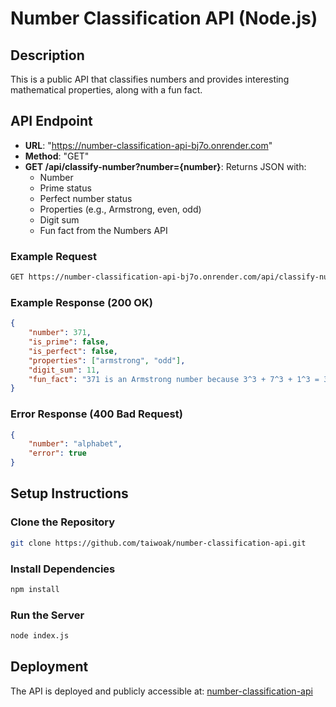 # Number Classification API (Node.js)

## Description
This is a public API that classifies numbers and provides interesting mathematical properties, along with a fun fact.

## API Endpoint
- **URL**: "https://number-classification-api-bj7o.onrender.com"
- **Method**: "GET"
- **GET /api/classify-number?number={number}**: Returns JSON with:
  - Number
  - Prime status
  - Perfect number status
  - Properties (e.g., Armstrong, even, odd)
  - Digit sum
  - Fun fact from the Numbers API

### Example Request
```bash
GET https://number-classification-api-bj7o.onrender.com/api/classify-number?number=371
```

### Example Response (200 OK)
```json
{
    "number": 371,
    "is_prime": false,
    "is_perfect": false,
    "properties": ["armstrong", "odd"],
    "digit_sum": 11,
    "fun_fact": "371 is an Armstrong number because 3^3 + 7^3 + 1^3 = 371"
}
```

### Error Response (400 Bad Request)
```json
{
    "number": "alphabet",
    "error": true
}
```

## Setup Instructions

### Clone the Repository
```bash
git clone https://github.com/taiwoak/number-classification-api.git
```

### Install Dependencies
```bash
npm install
```

### Run the Server
```bash
node index.js
```

## Deployment
The API is deployed and publicly accessible at: [number-classification-api](https://number-classification-api-bj7o.onrender.com)